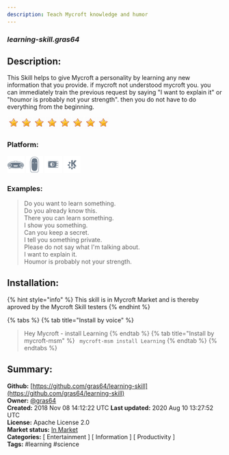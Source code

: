 ```yaml
---
description: Teach Mycroft knowledge and humor
---
```


### _learning-skill.gras64_  
## Description:  
This Skill helps to give Mycroft a personality by learning any new information that you provide.
if mycroft not understood mycroft you. you can immediately train the previous request by saying "I want to explain it" or "houmor is probably not your strength".
then you do not have to do everything from the beginning.  
  
![](../.gitbook/assets/star.png)![](../.gitbook/assets/star.png)![](../.gitbook/assets/star.png)![](../.gitbook/assets/star.png)![](../.gitbook/assets/star.png)![](../.gitbook/assets/star.png)![](../.gitbook/assets/star.png)![](../.gitbook/assets/star.png)  
  
### Platform:  
 ![Mark I](../.gitbook/assets/mark-1-icon.png)  ![Mark II](../.gitbook/assets/mark-2-icon.png)  ![Picroft](../.gitbook/assets/picroft-icon.png)  ![plasmoid](../.gitbook/assets/kde.png)   
### Examples:  
> Do you want to learn something.  
> Do you already know this.  
> There you can learn something.  
> I show you something.  
> Can you keep a secret.  
> I tell you something private.  
> Please do not say what I'm talking about.  
> I want to explain it.  
> Houmor is probably not your strength.  
  
## Installation:  
{% hint style="info" %}
This skill is in Mycroft Market and is thereby aproved by the Mycroft Skill testers
{% endhint %}
    
{% tabs %}
{% tab title="Install by voice" %}
> Hey Mycroft - install Learning
{% endtab %}
  {% tab title="Install by mycroft-msm" %}
``` mycroft-msm install Learning```
{% endtab %}
  {% endtabs %}
    
## Summary:  
**Github:** [https://github.com/gras64/learning-skill](https://github.com/gras64/learning-skill)  
**Owner:** [@gras64](https://github.com/gras64)  
**Created:** 2018 Nov 08 14:12:22 UTC  **Last updated:** 2020 Aug 10 13:27:52 UTC  
**License:** Apache License 2.0  
**Market status:** [In Market](https://market.mycroft.ai/skill/learning)  
**Categories:** [ Entertainment ] [ Information ] [ Productivity ]   
**Tags:** \#learning \#science   
